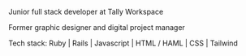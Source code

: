 Junior full stack developer at Tally Workspace

Former graphic designer and digital project manager

Tech stack: Ruby | Rails | Javascript | HTML / HAML | CSS | Tailwind
